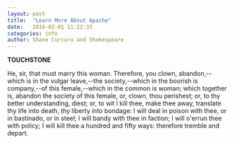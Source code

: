 ```yaml
---
layout: post
title:  "Learn More About Apache"
date:   2016-02-01 11:22:33
categories: info
author: Shane Curcuru and Shakespeare
---
```


**TOUCHSTONE**

He, sir, that must marry this woman. Therefore, you
clown, abandon,--which is in the vulgar leave,--the
society,--which in the boorish is company,--of this
female,--which in the common is woman; which
together is, abandon the society of this female, or,
clown, thou perishest; or, to thy better
understanding, diest; or, to wit I kill thee, make
thee away, translate thy life into death, thy
liberty into bondage: I will deal in poison with
thee, or in bastinado, or in steel; I will bandy
with thee in faction; I will o'errun thee with
policy; I will kill thee a hundred and fifty ways:
therefore tremble and depart.
